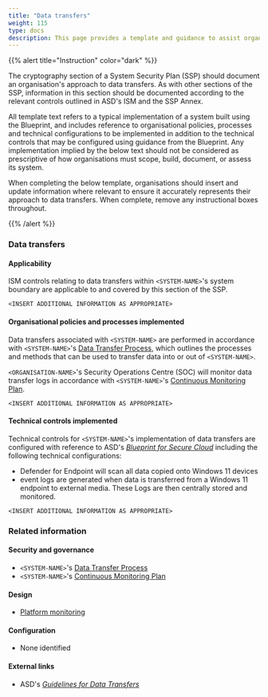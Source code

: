 ```yaml
---
title: "Data transfers"
weight: 115
type: docs
description: This page provides a template and guidance to assist organisations in documenting their approach to data transfers associated with their system(s) built on ASD's Blueprint for Secure Cloud.
---
```


{{% alert title="Instruction" color="dark" %}}

The cryptography section of a System Security Plan (SSP) should document an organisation's approach to data transfers. As with other sections of the SSP, information in this section should be documented according to the relevant controls outlined in ASD's ISM and the SSP Annex.

All template text refers to a typical implementation of a system built using the Blueprint, and includes reference to organisational policies, processes and technical configurations to be implemented in addition to the technical controls that may be configured using guidance from the Blueprint. Any implementation implied by the below text should not be considered as prescriptive of how organisations must scope, build, document, or assess its system.

When completing the below template, organisations should insert and update information where relevant to ensure it accurately represents their approach to data transfers. When complete, remove any instructional boxes throughout.

{{% /alert %}}

### Data transfers

#### Applicability

ISM controls relating to data transfers within `<SYSTEM-NAME>`'s system boundary are applicable to and covered by this section of the SSP.

`<INSERT ADDITIONAL INFORMATION AS APPROPRIATE>`

#### Organisational policies and processes implemented

Data transfers associated with `<SYSTEM-NAME>` are performed in accordance with `<SYSTEM-NAME>`'s [Data Transfer Process](/security-and-governance/general-documentation), which outlines the processes and methods that can be used to transfer data into or out of `<SYSTEM-NAME>`.

`<ORGANISATION-NAME>`'s Security Operations Centre (SOC) will monitor data transfer logs in accordance with `<SYSTEM-NAME>`'s [Continuous Monitoring Plan](/security-and-governance/general-documentation).

`<INSERT ADDITIONAL INFORMATION AS APPROPRIATE>`

#### Technical controls implemented

Technical controls for `<SYSTEM-NAME>`'s implementation of data transfers are configured with reference to ASD's [_Blueprint for Secure Cloud_](https://blueprint.asd.gov.au) including the following technical configurations:

- Defender for Endpoint will scan all data copied onto Windows 11 devices
- event logs are generated when data is transferred from a Windows 11 endpoint to external media. These Logs are then centrally stored and monitored.

`<INSERT ADDITIONAL INFORMATION AS APPROPRIATE>`

### Related information

#### Security and governance

- `<SYSTEM-NAME>`'s [Data Transfer Process](/security-and-governance/general-documentation)
- `<SYSTEM-NAME>`'s [Continuous Monitoring Plan](/security-and-governance/general-documentation)

#### Design

- [Platform monitoring](/design/platform/security/platform-monitoring-auditing)

#### Configuration

- None identified

#### External links

- ASD's [_Guidelines for Data Transfers_](https://www.cyber.gov.au/resources-business-and-government/essential-cyber-security/ism/cyber-security-guidelines/guidelines-data-transfers)
